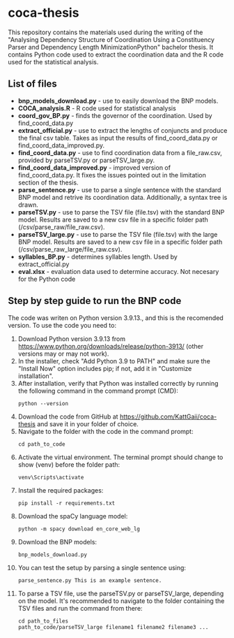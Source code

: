 # coca-thesis
This repository contains the materials used during the writing of the "Analysing Dependency Structure of Coordination Using a Constituency Parser and Dependency Length MinimizationPython" bachelor thesis. It contains Python code used to extract the coordination data and the R code used for the statistical analysis.

## List of files ##
- **bnp_models_download.py** - use to easily download the BNP models.
- **COCA_analysis.R** - R code used for statistical analysis
- **coord_gov_BP.py** - finds the governor of the coordination. Used by find_coord_data.py
- **extract_official.py** - use to extract the lengths of conjuncts and produce the final csv table. Takes as input the results of find_coord_data.py or find_coord_data_improved.py.
- **find_coord_data.py** - use to find coordination data from a file_raw.csv, provided by parseTSV.py or parseTSV_large.py.
- **find_coord_data_improved.py** - improved version of find_coord_data.py. It fixes the issues pointed out in the limitation section of the thesis.
- **parse_sentence.py** - use to parse a single sentence with the standard BNP model and retrive its coordination data. Additionally, a syntax tree is drawn.
- **parseTSV.py** - use to parse the TSV file (file.tsv) with the standard BNP model. Results are saved to a new csv file in a specific folder path (/csv/parse_raw/file_raw.csv).
- **parseTSV_large.py** - use to parse the TSV file (file.tsv) with the large BNP model. Results are saved to a new csv file in a specific folder path (/csv/parse_raw_large/file_raw.csv).
- **syllables_BP.py** - determines syllables length. Used by extract_official.py
- **eval.xlsx** - evaluation data used to determine accuracy. Not necesary for the Python code 

## Step by step guide to run the BNP code ##
The code was writen on Python version 3.9.13., and this is the recomended version.
To use the code you need to:
1. Download Python version 3.9.13 from https://www.python.org/downloads/release/python-3913/ (other versions may or may not work).
2. In the installer, check "Add Python 3.9 to PATH" and make sure the "Install Now" option includes pip; if not, add it in "Customize installation".
3. After installation, verify that Python was installed correctly by running the following command in the command prompt (CMD):
   ```
   python --version
   ```
4. Download the code from GitHub at https://github.com/KattGaii/coca-thesis and save it in your folder of choice.
5. Navigate to the folder with the code in the command prompt:
   ```
   cd path_to_code
   ```
6. Activate the virtual environment. The terminal prompt should change to show (venv) before the folder path:
   ```
   venv\Scripts\activate
   ```
7. Install the required packages:
   ```
   pip install -r requirements.txt
   ```
8. Download the spaCy language model:
   ```
   python -m spacy download en_core_web_lg
   ```
9. Download the BNP models:
   ```
   bnp_models_download.py
   ```
10. You can test the setup by parsing a single sentence using:
    ```
    parse_sentence.py This is an example sentence.
    ```
11. To parse a TSV file, use the parseTSV.py or parseTSV_large, depending on the model. It's recommended to navigate to the folder containing the TSV files and run the command from there:
    ```
    cd path_to_files
    path_to_code/parseTSV_large filename1 filename2 filename3 ...
    ```

